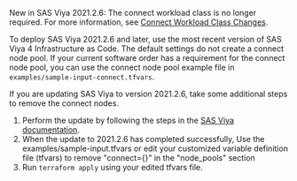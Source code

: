 New in SAS Viya 2021.2.6: The connect workload class is no longer required. For more information, see [Connect Workload Class Changes](https://go.documentation.sas.com/doc/en/itopscdc/v_026/itopswn/n0jh2fbifqgoksn1uou9p2zgbzdy.htm#p15778dvqwzjtgn1e95nq9v0y1wv).
 
To deploy SAS Viya 2021.2.6 and later, use the most recent version of SAS Viya 4 Infrastructure as Code. The default settings do not create a connect node pool. If your current software order has a requirement for the connect node pool, you can use the connect node pool example file in `examples/sample-input-connect.tfvars`.
 
If you are updating SAS Viya to version 2021.2.6, take some additional steps to remove the connect nodes.

1.	Perform the update by following the steps in the [SAS Viya documentation]( https://go.documentation.sas.com/doc/en/itopscdc/default/k8sag/p043aa4ghwwom6n1beyfifdgkve7.htm). 
2.	When the update to 2021.2.6 has completed successfully, Use the examples/sample-input.tfvars or edit your customized variable definition file (tfvars) to remove "connect={}" in the "node_pools" section
3.	Run `terraform apply` using your edited tfvars file.
